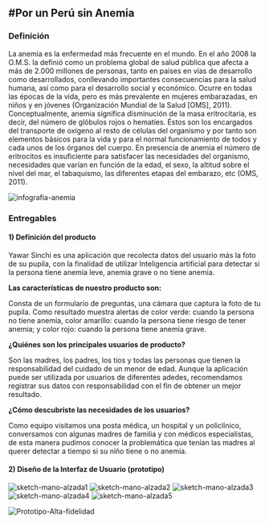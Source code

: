 
## #Por un Perú sin Anemia

### Definición

La anemia es la enfermedad más frecuente en el mundo. En el año 2008 la O.M.S. la
definió como un problema global de salud pública que afecta a más de 2.000 millones
de personas, tanto en países en vías de desarrollo como desarrollados, conllevando
importantes consecuencias para la salud humana, así como para el desarrollo social y económico. Ocurre en todas las épocas de la vida, pero es más prevalente en mujeres
embarazadas, en niños y en jóvenes (Organización Mundial de la Salud [OMS], 2011).
Conceptualmente, anemia significa disminución de la masa eritrocitaria, es decir, del
número de glóbulos rojos o hematíes. Éstos son los encargados del transporte de
oxígeno al resto de células del organismo y por tanto son elementos básicos para la
vida y para el normal funcionamiento de todos y cada unos de los órganos del cuerpo.
En presencia de anemia el número de eritrocitos es insuficiente para satisfacer las
necesidades del organismo, necesidades que varían en función de la edad, el sexo, la
altitud sobre el nivel del mar, el tabaquismo, las diferentes etapas del embarazo, etc
(OMS, 2011). 

![infografia-anemia](https://pbs.twimg.com/media/COT1PIlWEAA_jmS.png)

### Entregables

#### 1) Definición del producto

Yawar Sinchi es una aplicación que recolecta datos del usuario más la foto de su pupila, con la finalidad de utilizar Inteligencia artificial
para detectar si la persona tiene anemia leve, anemia grave o no tiene anemia. 

**Las características de nuestro producto son:**

Consta de un formulario de preguntas, una cámara que captura la foto de tu pupila. Como resultado muestra alertas de color verde: cuando la persona no tiene anemia, color amarillo: cuando la persona tiene riesgo de tener anemia; y color rojo: cuando la persona tiene anemia grave.


**¿Quiénes son los principales usuarios de producto?**

Son las madres, los padres, los tíos y todas las personas que tienen la responsabilidad del cuidado de un menor de edad.
Aunque la aplicación puede ser utilizada por usuarios de diferentes adedes, recomendamos registrar sus datos con responsabilidad con el fin 
de obtener un mejor resultado. 

**¿Cómo descubriste las necesidades de los usuarios?**

Como equipo visitamos una posta médica, un hospital y un policlínico, conversamos con algunas madres de familia y con médicos especialistas,
de esta manera pudimos conocer la problemática que tenían las madres al querer detectar a tiempo si su niño tiene o no anemia.



#### 2) Diseño de la Interfaz de Usuario (prototipo)

![sketch-mano-alzada1](https://github.com/Grecia2727/IBM-Anemia/blob/master/recursos/pict%20(5).jpeg)
![sketch-mano-alzada2](https://github.com/Grecia2727/IBM-Anemia/blob/master/recursos/pict%20(4).jpeg)
![sketch-mano-alzada3](https://github.com/Grecia2727/IBM-Anemia/blob/master/recursos/pict%20(3).jpeg)
![sketch-mano-alzada4](https://github.com/Grecia2727/IBM-Anemia/blob/master/recursos/pict%20(2).jpeg)
![sketch-mano-alzada5](https://github.com/Grecia2727/IBM-Anemia/blob/master/recursos/pict%20(1).jpeg)

![Prototipo-Alta-fidelidad](https://github.com/Grecia2727/IBM-Anemia/blob/master/recursos/demo-anemia.gif)







